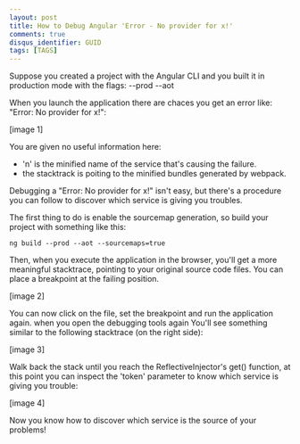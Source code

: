 ```yaml
---
layout: post
title: How to Debug Angular 'Error - No provider for x!'
comments: true
disqus_identifier: GUID
tags: [TAGS]
---
```


Suppose you created a project with the Angular CLI and you built it in production mode with the flags: --prod --aot

When you launch the application there are chaces you get an error like: "Error: No provider for x!":

[image 1]

You are given no useful information here:

- 'n' is the minified name of the service that's causing the failure.
- the stacktrack is poiting to the minified bundles generated by webpack.

Debugging a "Error: No provider for x!" isn't easy, but there's a procedure you can follow to discover which service is giving you troubles.

The first thing to do is enable the sourcemap generation, so build your project with something like this:

    ng build --prod --aot --sourcemaps=true

Then, when you execute the application in the browser, you'll get a more meaningful stacktrace, pointing to your original source code files. You can place a breakpoint at the failing position.

[image 2]

You can now click on the file, set the breakpoint and run the application again. when you open the debugging tools again You'll see something similar to the following stacktrace (on the right side):

[image 3]

Walk back the stack until you reach the ReflectiveInjector's get() function, at this point you can inspect the 'token' parameter to know which service is giving you trouble:

[image 4]

Now you know how to discover which service is the source of your problems!